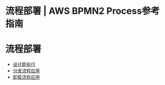 # 流程部署 | AWS BPMN2 Process参考指南

# 流程部署

  * [设计即执行](<design_2_execution.html>)
  * [分发流程应用](<process_app_dist.html>)
  * [卸载流程应用](<process_app_uninstall.html>)